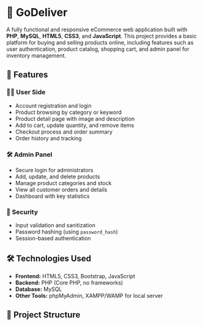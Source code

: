 # 🛒 GoDeliver

A fully functional and responsive eCommerce web application built with **PHP**, **MySQL**, **HTML5**, **CSS3**, and **JavaScript**. This project provides a basic platform for buying and selling products online, including features such as user authentication, product catalog, shopping cart, and admin panel for inventory management.

## 🚀 Features

### 🧑‍💼 User Side
- Account registration and login
- Product browsing by category or keyword
- Product detail page with image and description
- Add to cart, update quantity, and remove items
- Checkout process and order summary
- Order history and tracking

### 🛠️ Admin Panel
- Secure login for administrators
- Add, update, and delete products
- Manage product categories and stock
- View all customer orders and details
- Dashboard with key statistics

### 🔐 Security
- Input validation and sanitization
- Password hashing (using `password_hash`)
- Session-based authentication

## 🛠️ Technologies Used

- **Frontend:** HTML5, CSS3, Bootstrap, JavaScript
- **Backend:** PHP (Core PHP, no frameworks)
- **Database:** MySQL
- **Other Tools:** phpMyAdmin, XAMPP/WAMP for local server

## 📁 Project Structure

